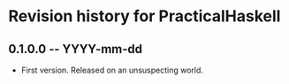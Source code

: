 # Revision history for PracticalHaskell

## 0.1.0.0 -- YYYY-mm-dd

* First version. Released on an unsuspecting world.
